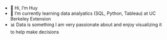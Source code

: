 - 👋  Hi, I’m Huy
- 🌱  I’m currently learning data analyatics (SQL, Python, Tableau) at UC Berkeley Extension
- 📊  Data is something I am very passionate about and enjoy visualizing it to help make decisions 

<!---
hdolci/hdolci is a ✨ special ✨ repository because its `README.md` (this file) appears on your GitHub profile.
You can click the Preview link to take a look at your changes.
--->
